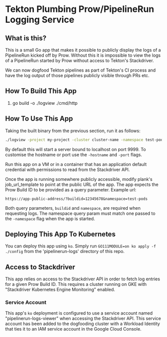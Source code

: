 # Tekton Plumbing Prow/PipelineRun Logging Service

## What is this?

This is a small Go app that makes it possible to publicly display the logs of
a PipelineRun kicked off by Prow. Without this it is impossible to view the
logs of a PipelineRun started by Prow without access to Tekton's Stackdriver.

We can now dogfood Tekton pipelines as part of Tekton's CI process and have
the log output of those pipelines publicly visible through PRs etc.

## How To Build This App

1. go build -o ./logview ./cmd/http

## How To Use This App

Taking the built binary from the previous section, run it as follows:

```bash
./logview -project my-project -cluster cluster-name -namespace test-pods
```

By default this will start a server bound to localhost on port 9999. To
customise the hostname or port use the `-hostname` and `-port` flags.

Run this app on a VM or in a container that has an application default
credential with permissions to read from the Stackdriver API.

Once the app is running somewhere publicly accessible, modify plank's
job_url_template to point at the public URL of the app. The app expects
the Prow Build ID to be provided as a query parameter. Example url:

```
https://app-public-address/?buildid=12345678&namespace=test-pods
```

Both query parameters, `buildid` and `namespace`, are required when
requesting logs. The namespace query param must match one passed to the
`-namespace` flag when the app is started.

## Deploying This App To Kubernetes

You can deploy this app using `ko`. Simply run `GO111MODULE=on ko apply -f ./config` from
the 'pipelinerun-logs' directory of this repo.

## Access to Stackdriver

This app relies on access to the Stackdriver API in order to fetch log
entries for a given Prow Build ID. This requires a cluster running on GKE
with "Stackdriver Kubernetes Engine Monitoring" enabled.

### Service Account

This app's `ko` deployment is configured to use a service account named
"pipelinerun-logs-viewer" when accessing the Stackdriver API. This service
account has been added to the dogfooding cluster with a Workload Identity
that ties it to an IAM service account in the Google Cloud Console.
